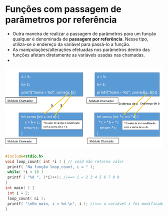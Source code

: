 # Funções com passagem de parâmetros por referência
+ Outra maneira de realizar a passagem de parâmetros para um função qualquer é denominada de <b>passagem por referência</b>. Nesse tipo, utiliza-se o endereço da variável para passá-lo a função. 
+ As manipulações/alterações efetuadas nos parâmetros dentro das funções afetam diretamente as variáveis usadas nas chamadas.
+ 
 ![programa](/markdowns/referencia.png)

``` C runnable
#include<stdio.h>
void loop_count( int *i ) { // void não retorna valor
 printf( "Na função loop_count, i = " );
 while( *i < 10 )
 printf ( "%d ", (*i)++); //==> i = 2 3 4 5 6 7 8 9
}
int main( ) {
 int i = 2;
 loop_count( &i );
 printf( "\nEm main, i = %d.\n", i ); //==> a variável i foi modificada na funç~so i = 10.
}
```
